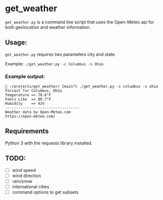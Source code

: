 # get_weather

`get_weather.py` is a command line script that uses the Open-Meteo api for both geolocation and weather information.

## Usage:

`get_weather.py` requires two parameters city and state.

Example: `./get_weather.py -c Columbus -s Ohio`

### Example output:

```
 ~/projects/get_weather/ [main*] ./get_weather.py -c columbus -s ohio
Forcast for Columbus, Ohio
Temperature => 78.6°F
Feels Like  => 80.7°F
Humidity    => 42%
----------------------------------
Weather data by Open-Meteo.com
https://open-meteo.com/
```

## Requirements

Python 3 with the requests library installed.


## TODO:

- [ ] wind speed
- [ ] wind direction
- [ ] rain/snow
- [ ] international cities
- [ ] command options to get subsets
